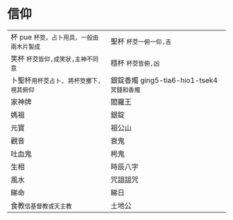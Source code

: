 # 信仰

|  |  |
| :--- | :--- |
| 杯 pue `杯筊，占卜用具，一般由兩木片製成` | 聖杯  `杯茭一俯一仰,吉` |
| 笑杯  `杯茭皆仰,成笑狀,主神不同意` | 穩杯  `杯茭皆俯,凶` |
| 卜聖杯`用杯茭占卜, 將杯筊擲下,視其俯仰` | 銀錠香燭 ging5-tia6-hio1-tsek4 `冥錢和香燭` |
| 家神牌 | 閻羅王 |
| 媽祖 | 銀錠 |
| 元寶 | 祖公山 |
| 觀音 | 衰鬼 |
| 吐血鬼 | 枵鬼 |
| 生相 | 時辰八字 |
| 風水 | 咒詛詛咒 |
| 睇命 | 睇日 |
| 食教`信基督教或天主教` | 土地公 |

